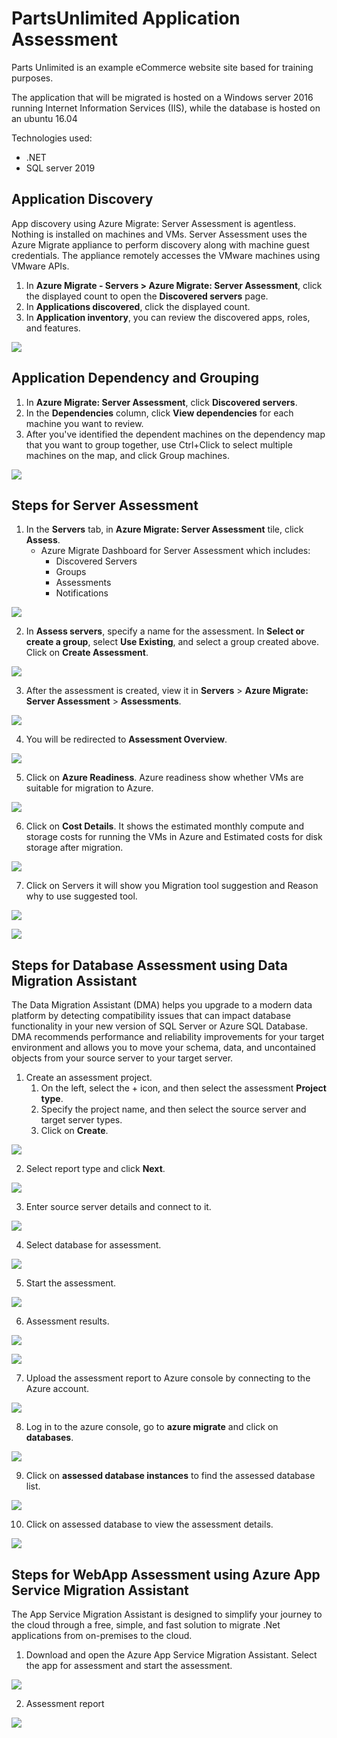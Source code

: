 # PartsUnlimited Application Assessment
Parts Unlimited is an example eCommerce website site based for training purposes.

The application that will be migrated is hosted on a Windows server 2016 running Internet Information Services (IIS), while the database is hosted on an ubuntu 16.04

Technologies used:
 - .NET
 - SQL server 2019

## Application Discovery
App discovery using Azure Migrate: Server Assessment is agentless. Nothing is installed on machines and VMs. Server Assessment uses the Azure Migrate appliance to perform discovery along with machine guest credentials. The appliance remotely accesses the VMware machines using VMware APIs.

1. In **Azure Migrate - Servers > Azure Migrate: Server Assessment**, click the displayed count to open the **Discovered servers** page.
2. In **Applications discovered**, click the displayed count.
3. In **Application inventory**, you can review the discovered apps, roles, and features.

<kbd>
  <img src="https://github.com/Click2Cloud/Azure-Migrate/blob/master/images/partsunlimited/Application%20Discovery%20for%20Partsunlimited.png?raw=true">
</kbd></p>

## Application Dependency and Grouping

1. In **Azure Migrate: Server Assessment**, click **Discovered servers**.
2. In the **Dependencies** column, click **View dependencies** for each machine you want to review.
3. After you've identified the dependent machines on the dependency map that you want to group together, use Ctrl+Click to select multiple machines on the map, and click Group machines.

<kbd>
  <img src="https://github.com/Click2Cloud/Azure-Migrate/blob/master/images/partsunlimited/Application%20Dependency%20for%20PartsUnlimited.png?raw=true">
</kbd></p>

## Steps for Server Assessment
1. In the **Servers** tab, in **Azure Migrate: Server Assessment** tile, click **Assess**.
    - Azure Migrate Dashboard for Server Assessment which includes:
        - Discovered Servers
        - Groups
        - Assessments
        - Notifications

<kbd>
  <img src="https://github.com/Click2Cloud/Azure-Migrate/blob/master/images/partsunlimited/server-assessment-1.png?raw=true">
</kbd></p>

2. In **Assess servers**, specify a name for the assessment. In **Select or create a group**, select **Use Existing**, and select a group created above. Click on **Create Assessment**.

<kbd>
  <img src="https://github.com/Click2Cloud/Azure-Migrate/blob/master/images/partsunlimited/server-assessment-2.png?raw=true">
</kbd></p>

3. After the assessment is created, view it in **Servers** > **Azure Migrate: Server Assessment** > **Assessments**.

<kbd>
  <img src="https://github.com/Click2Cloud/Azure-Migrate/blob/master/images/partsunlimited/server-assessment-3.png?raw=true">
</kbd></p>

4. You will be redirected to **Assessment Overview**.

<kbd>
  <img src="https://github.com/Click2Cloud/Azure-Migrate/blob/master/images/partsunlimited/server-assessment-4.png?raw=true">
</kbd></p>

5. Click on **Azure Readiness**.
Azure readiness show whether VMs are suitable for migration to Azure.

<kbd>
  <img src="https://github.com/Click2Cloud/Azure-Migrate/blob/master/images/partsunlimited/server-assessment-5.png?raw=true">
</kbd></p>

6. Click on **Cost Details**.
It shows the estimated monthly compute and storage costs for running the VMs in Azure and Estimated costs for disk storage after migration.

<kbd>
  <img src="https://github.com/Click2Cloud/Azure-Migrate/blob/master/images/partsunlimited/server-assessment-6.png?raw=true">
</kbd></p>

7. Click on Servers it will show you Migration tool suggestion and Reason why to use suggested tool.

<kbd>
  <img src="https://github.com/Click2Cloud/Azure-Migrate/blob/master/images/partsunlimited/server-assessment-7a.png?raw=true">
</kbd></p>

<kbd>
  <img src="https://github.com/Click2Cloud/Azure-Migrate/blob/master/images/partsunlimited/server-assessment-7b.png?raw=true">
</kbd></p>

## Steps for Database Assessment using Data Migration Assistant

The Data Migration Assistant (DMA) helps you upgrade to a modern data platform by detecting compatibility issues that can impact database functionality in your new version of SQL Server or Azure SQL Database. DMA recommends performance and reliability improvements for your target environment and allows you to move your schema, data, and uncontained objects from your source server to your target server.

1. Create an assessment project.
   1.  On the left, select the + icon, and then select the assessment **Project type**.
   2. Specify the project name, and then select the source server and target server types.
   3. Click on **Create**.

<kbd>
  <img src="https://github.com/Click2Cloud/Azure-Migrate/blob/master/images/partsunlimited/database-assessment-1.png?raw=true">
</kbd></p>

2. Select report type and click **Next**.

<kbd>
  <img src="https://github.com/Click2Cloud/Azure-Migrate/blob/master/images/partsunlimited/database-assessment-2.png?raw=true">
</kbd></p>

3. Enter source server details and connect to it.

<kbd>
  <img src="https://github.com/Click2Cloud/Azure-Migrate/blob/master/images/partsunlimited/database-assessment-3.png?raw=true">
</kbd></p>

4. Select database for assessment.

<kbd>
  <img src="https://github.com/Click2Cloud/Azure-Migrate/blob/master/images/partsunlimited/database-assessment-4.png?raw=true">
</kbd></p>

5. Start the assessment.

<kbd>
  <img src="https://github.com/Click2Cloud/Azure-Migrate/blob/master/images/partsunlimited/database-assessment-5.png?raw=true">
</kbd></p>

6. Assessment results.

<kbd>
  <img src="https://github.com/Click2Cloud/Azure-Migrate/blob/master/images/partsunlimited/database-assessment-6a.png?raw=true">
</kbd></p>

<kbd>
  <img src="https://github.com/Click2Cloud/Azure-Migrate/blob/master/images/partsunlimited/database-assessment-6b.png?raw=true">
</kbd></p>

7. Upload the assessment report to Azure console by connecting to the Azure account.

<kbd>
  <img src="https://github.com/Click2Cloud/Azure-Migrate/blob/master/images/partsunlimited/database-assessment-7.png?raw=true">
</kbd></p>

8. Log in to the azure console, go to **azure migrate** and click on **databases**.

<kbd>
  <img src="https://github.com/Click2Cloud/Azure-Migrate/blob/master/images/partsunlimited/database-assessment-8.png?raw=true">
</kbd></p>

9. Click on **assessed database instances** to find the assessed database list.

<kbd>
  <img src="https://github.com/Click2Cloud/Azure-Migrate/blob/master/images/partsunlimited/database-assessment-9.png?raw=true">
</kbd></p>

10. Click on assessed database to view the assessment details.

<kbd>
  <img src="https://github.com/Click2Cloud/Azure-Migrate/blob/master/images/partsunlimited/database-assessment-10.png?raw=true">
</kbd></p>

## Steps for WebApp Assessment using Azure App Service Migration Assistant

The App Service Migration Assistant is designed to simplify your journey to the cloud through a free, simple, and fast solution to migrate .Net applications from on-premises to the cloud.

1. Download and open the Azure App Service Migration Assistant. Select the app for assessment and start the assessment.

<kbd>
  <img src="https://github.com/Click2Cloud/Azure-Migrate/blob/master/images/partsunlimited/app-assessment-1.png?raw=true">
</kbd></p>

2. Assessment report

<kbd>
  <img src="https://github.com/Click2Cloud/Azure-Migrate/blob/master/images/partsunlimited/app-assessment-2.png?raw=true">
</kbd></p>

